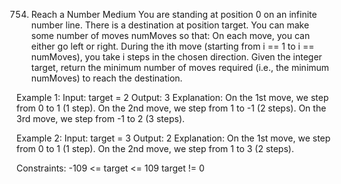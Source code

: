 754. Reach a Number
Medium
You are standing at position 0 on an infinite number line. There is a destination at position target.
You can make some number of moves numMoves so that:
On each move, you can either go left or right.
During the ith move (starting from i == 1 to i == numMoves), you take i steps in the chosen direction.
Given the integer target, return the minimum number of moves required (i.e., the minimum numMoves) to reach the destination.

Example 1:
Input: target = 2
Output: 3
Explanation:
On the 1st move, we step from 0 to 1 (1 step).
On the 2nd move, we step from 1 to -1 (2 steps).
On the 3rd move, we step from -1 to 2 (3 steps).

Example 2:
Input: target = 3
Output: 2
Explanation:
On the 1st move, we step from 0 to 1 (1 step).
On the 2nd move, we step from 1 to 3 (2 steps).
 
Constraints:
-109 <= target <= 109
target != 0
